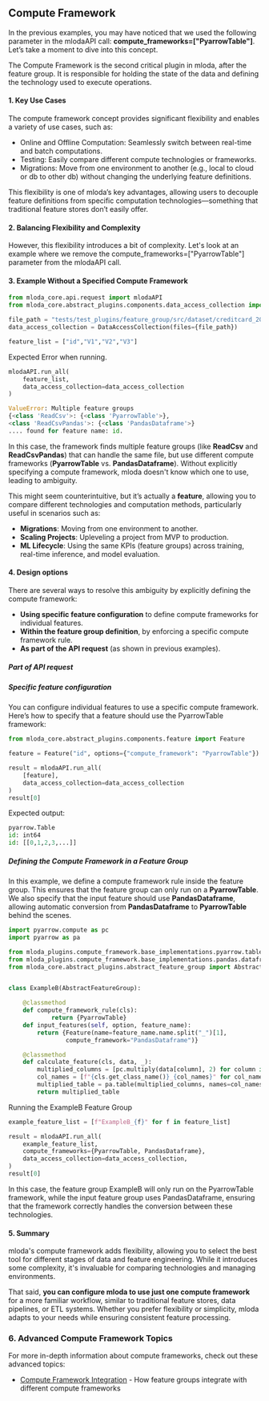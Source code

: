 ## Compute Framework

In the previous examples, you may have noticed that we used the following parameter in the mlodaAPI call: **compute_frameworks=["PyarrowTable"]**. Let’s take a moment to dive into this concept.

The Compute Framework is the second critical plugin in mloda, after the feature group. It is responsible for holding the state of the data and defining the technology used to execute operations.

#### 1. Key Use Cases

The compute framework concept provides significant flexibility and enables a variety of use cases, such as:

-   Online and Offline Computation: Seamlessly switch between real-time and batch computations.
-   Testing: Easily compare different compute technologies or frameworks.
-   Migrations: Move from one environment to another (e.g., local to cloud or db to other db) without changing the underlying feature definitions.

This flexibility is one of mloda’s key advantages, allowing users to decouple feature definitions from specific computation technologies—something that traditional feature stores don’t easily offer.

#### 2. Balancing Flexibility and Complexity

However, this flexibility introduces a bit of complexity. Let's look at an example where we remove the compute_frameworks=["PyarrowTable"] parameter from the mlodaAPI call.

#### 3. Example Without a Specified Compute Framework
```python
from mloda_core.api.request import mlodaAPI
from mloda_core.abstract_plugins.components.data_access_collection import DataAccessCollection

file_path = "tests/test_plugins/feature_group/src/dataset/creditcard_2023_short.csv"
data_access_collection = DataAccessCollection(files={file_path})

feature_list = ["id","V1","V2","V3"]
```

Expected Error when running.

``` python
mlodaAPI.run_all(
    feature_list,       
    data_access_collection=data_access_collection
)

ValueError: Multiple feature groups 
{<class 'ReadCsv'>: {<class 'PyarrowTable'>}, 
<class 'ReadCsvPandas'>: {<class 'PandasDataframe'>}
.... found for feature name: id.
```

In this case, the framework finds multiple feature groups (like **ReadCsv** and **ReadCsvPandas**) that can handle the same file, but use different compute frameworks (**PyarrowTable** vs. **PandasDataframe**). Without explicitly specifying a compute framework, mloda doesn't know which one to use, leading to ambiguity.

This might seem counterintuitive, but it’s actually a **feature**, allowing you to compare different technologies and computation methods, particularly useful in scenarios such as:

-   **Migrations**: Moving from one environment to another.
-   **Scaling Projects**: Upleveling a project from MVP to production.
-   **ML Lifecycle**: Using the same KPIs (feature groups) across training, real-time inference, and model evaluation.

#### 4. Design options
There are several ways to resolve this ambiguity by explicitly defining the compute framework:

-   **Using specific feature configuration** to define compute frameworks for individual features.
-   **Within the feature group definition**, by enforcing a specific compute framework rule.
-   **As part of the API request** (as shown in previous examples).
##### Part of API request

##### Specific feature configuration
You can configure individual features to use a specific compute framework. Here’s how to specify that a feature should use the PyarrowTable framework:
```python
from mloda_core.abstract_plugins.components.feature import Feature

feature = Feature("id", options={"compute_framework": "PyarrowTable"})

result = mlodaAPI.run_all(
    [feature], 
    data_access_collection=data_access_collection
)
result[0]
```
Expected output:
``` python
pyarrow.Table
id: int64
id: [[0,1,2,3,...]]
```
##### Defining the Compute Framework in a Feature Group
In this example, we define a compute framework rule inside the feature group. This ensures that the feature group can only run on a **PyarrowTable**. We also specify that the input feature should use **PandasDataframe**, allowing automatic conversion from **PandasDataframe** to **PyarrowTable** behind the scenes.


```python
import pyarrow.compute as pc
import pyarrow as pa

from mloda_plugins.compute_framework.base_implementations.pyarrow.table import PyarrowTable
from mloda_plugins.compute_framework.base_implementations.pandas.dataframe import PandasDataframe
from mloda_core.abstract_plugins.abstract_feature_group import AbstractFeatureGroup


class ExampleB(AbstractFeatureGroup):

    @classmethod
    def compute_framework_rule(cls):
            return {PyarrowTable}
    def input_features(self, option, feature_name):
        return {Feature(name=feature_name.name.split("_")[1], 
                compute_framework="PandasDataframe")}

    @classmethod
    def calculate_feature(cls, data, _):
        multiplied_columns = [pc.multiply(data[column], 2) for column in data.column_names]
        col_names = [f"{cls.get_class_name()}_{col_names}" for col_names in data.column_names]
        multiplied_table = pa.table(multiplied_columns, names=col_names)
        return multiplied_table
```
Running the ExampleB Feature Group
```python
example_feature_list = [f"ExampleB_{f}" for f in feature_list]

result = mlodaAPI.run_all(
    example_feature_list,
    compute_frameworks={PyarrowTable, PandasDataframe},
    data_access_collection=data_access_collection,
)
result[0]
```
In this case, the feature group ExampleB will only run on the PyarrowTable framework, while the input feature group uses PandasDataframe, ensuring that the framework correctly handles the conversion between these technologies.


#### 5. Summary

mloda's compute framework adds flexibility, allowing you to select the best tool for different stages of data and feature engineering. While it introduces some complexity, it's invaluable for comparing technologies and managing environments.

That said, **you can configure mloda to use just one compute framework** for a more familiar workflow, similar to traditional feature stores, data pipelines, or ETL systems. Whether you prefer flexibility or simplicity, mloda adapts to your needs while ensuring consistent feature processing.

### 6. Advanced Compute Framework Topics

For more in-depth information about compute frameworks, check out these advanced topics:

- [Compute Framework Integration](../in_depth/compute-framework-integration.md) - How feature groups integrate with different compute frameworks
